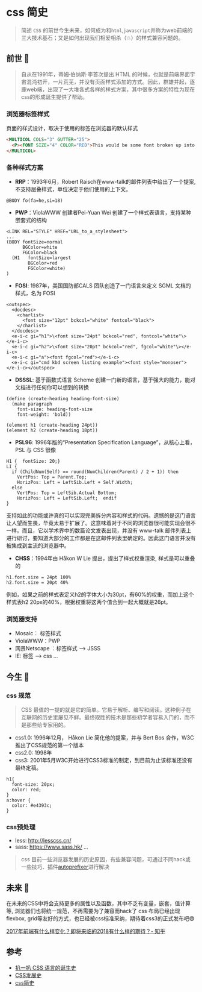 # css 简史
> 简述 `CSS` 的前世今生未来，如何成为和`html`,`javascript`并称为web前端的三大技术基石；又是如何出现我们相爱相杀（:boom:）的样式兼容问题的。

## 前世 :running:
> 自从在1991年，蒂姆·伯纳斯·李首次提出 HTML 的时候，也就是前端界面宇宙混沌初开，一片荒芜，并没有页面样式添加的方式。因此，群雄并起，逐鹿web端，出现了一大堆各式各样的样式方案，其中很多方案的特性为现在css的形成诞生提供了帮助。

### 浏览器标签样式

页面的样式设计，取决于使用的标签在浏览器的默认样式

```html
<MULTICOL COLS="3" GUTTER="25">
  <P><FONT SIZE="4" COLOR="RED">This would be some font broken up into columns</FONT></P>
</MULTICOL>
```

### 各种样式方案

- **RRP**：1993年6月，Robert Raisch在www-talk的邮件列表中给出了一个提案, 不支持层叠样式，单位决定于他们使用的上下文。
```
@BODY fo(fa=he,si=18)
```

- **PWP**：ViolaWWW 创建者Pei-Yuan Wei 创建了一个样式表语言，支持某种嵌套式的结构

```
<LINK REL="STYLE" HREF="URL_to_a_stylesheet">
...
(BODY fontSize=normal
      BGColor=white
      FGColor=black
  (H1   fontSize=largest
        BGColor=red
        FGColor=white)
)
```

- **FOSI**: 1987年，美国国防部CALS 团队创造了一门语言来定义 SGML 文档的样式，名为 FOSI

```
<outspec>
  <docdesc>
    <charlist>
      <font size="12pt" bckcol="white" fontcol="black">
    </charlist>
  </docdesc>
  <e-i-c gi="h1">\<font size="24pt" bckcol="red", fontcol="white"\></e-i-c>
  <e-i-c gi="h2">\<font size="20pt" bckcol="red", fgcol="white"\></e-i-c>
  <e-i-c gi="a"><font fgcol="red"></e-i-c>
  <e-i-c gi="cmd kbd screen listing example"><font style="monoser"></e-i-c></outspec>
```

- **DSSSL**: 基于函数式语言 Scheme 创建一门新的语言，基于强大的能力，能对文档进行任何你可以想到的转换

```
(define (create-heading heading-font-size)
  (make paragraph
    font-size: heading-font-size
    font-weight: 'bold))

(element h1 (create-heading 24pt))
(element h2 (create-heading 18pt))
```

- **PSL96**: 1996年版的“Presentation Specification Language”，从核心上看，PSL 与 CSS 很像

```
H1 {  fontSize: 20;}
LI {
  if (ChildNum(Self) == round(NumChildren(Parent) / 2 + 1)) then
    VertPos: Top = Parent.Top;  
    HorizPos: Left = LeftSib.Left + Self.Width;  
  else
    VertPos: Top = LeftSib.Actual Bottom;  
    HorizPos: Left = LeftSib.Left;  endif
}
```
支持如此的功能或许真的可以实现完美拆分内容和样式的代码。遗憾的是这门语言让人望而生畏，毕竟太易于扩展了。这意味着对于不同的浏览器很可能实现会很不一样。而且，它以学术界中的数篇论文发表出现，并没有 www-talk 邮件列表上进行研讨，要知道大部分的工作都是在这邮件列表里确定的。因此这门语言并没有被集成到主流的浏览器中。

- **CHSS**：1994年由 Håkon W Lie 提出，提出了样式权重渲染, 样式是可以重叠的

```
h1.font.size = 24pt 100%
h2.font.size = 20pt 40%
```
例如，如果之前的样式表定义h2的字体大小为30pt，有60%的权重，而加上这个样式表h2 20px的40%，根据权重将这两个值合到一起大概就是26pt。

### 浏览器支持

- Mosaic： 标签样式
- ViolaWWW：PWP
- 网景Netscape ：标签样式 ——> JSSS
- IE: 标签 ——> css
...

## 今生 :car:

### css 规范
> CSS 最值的一提的就是它的简单。它易于解析、编写和阅读。这种例子在互联网的历史里屡见不鲜。最终取胜的技术是那些初学者容易入门的，而不是那些给专家用的。

- css1.0: 1996年12月， Håkon Lie 简化他的提案，并与 Bert Bos 合作，W3C推出了CSS规范的第一个版本
- css2.0: 1998年
- css3: 2001年5月W3C开始进行CSS3标准的制定，到目前为止该标准还没有最终定稿。

```
h1{
  font-size: 20px;
  color: red;
}
a:hover {
  color: #e4393c;
}
```

### css预处理

- less: http://lesscss.cn/
- sass: https://www.sass.hk/
...


> css 目前一些浏览器发展的历史原因，有些兼容问题，可通过不同hack或一些技巧、插件[autoprefixer](https://github.com/postcss/autoprefixer)进行解决

## 未来 :rocket:

在未来的CSS中将会支持更多的属性以及函数，其中不乏有变量，嵌套，值计算等, 浏览器们也将统一规范，不再需要为了兼容而hack了
css 布局已经出现 flexbox, grid等友好的方式，也已经被css标准采纳，期待着css3的正式发布吧:smile:

[2017年前端有什么样变化？即将来临的2018有什么样的期待？- 知乎](https://www.zhihu.com/question/264551320)

## 参考

- [扒一扒 CSS 语言的诞生史](https://mp.weixin.qq.com/s?__biz=MzAwNTAzMjcxNg%3D%3D&mid=2651424749&idx=1&sn=f58bca144f50bff00ba7d1675cc8b8e7&scene=4)
- [CSS发展史](http://blog.csdn.net/lipeishenshen/article/details/50696271)
- [css简史](https://segmentfault.com/a/1190000011872815)
